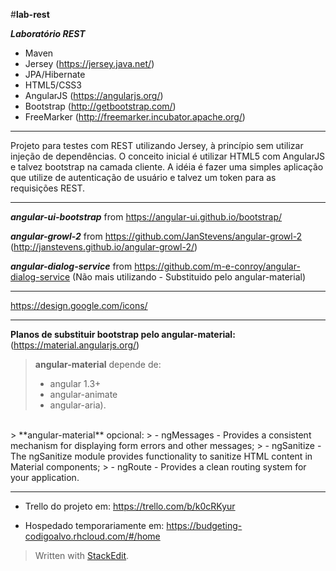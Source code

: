 #**lab-rest**

***Laboratório REST***


* Maven
* Jersey (https://jersey.java.net/)
* JPA/Hibernate
* HTML5/CSS3
* AngularJS (https://angularjs.org/)
* Bootstrap (http://getbootstrap.com/)
* FreeMarker (http://freemarker.incubator.apache.org/)

----------

Projeto para testes com REST utilizando Jersey, à princípio sem utilizar injeção de dependências.
O conceito inicial é utilizar HTML5 com AngularJS e talvez bootstrap na camada cliente.
A idéia é fazer uma simples aplicação que utilize de autenticação de usuário e talvez um token para as requisições REST.

----------

***angular-ui-bootstrap*** from https://angular-ui.github.io/bootstrap/

***angular-growl-2*** from https://github.com/JanStevens/angular-growl-2 (http://janstevens.github.io/angular-growl-2/)

***angular-dialog-service*** from https://github.com/m-e-conroy/angular-dialog-service (Não mais utilizando - Substituido pelo angular-material)

----------

https://design.google.com/icons/

----------


**Planos de substituir bootstrap pelo angular-material:** (https://material.angularjs.org/)
> **angular-material** depende de: 
> - angular 1.3+
> - angular-animate
> -  angular-aria).

<br>
> **angular-material** opcional: 
> - ngMessages - Provides a consistent mechanism for displaying form errors and other messages;
> - ngSanitize - The ngSanitize module provides functionality to sanitize HTML content in Material components;
> - ngRoute - Provides a clean routing system for your application.

----------

* Trello do projeto em:  https://trello.com/b/k0cRKyur

* Hospedado temporariamente em:  https://budgeting-codigoalvo.rhcloud.com/#/home

> Written with [StackEdit](https://stackedit.io/).